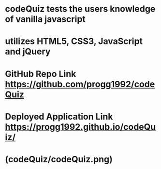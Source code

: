 # codeQuiz tests the users knowledge of vanilla javascript
# utilizes HTML5, CSS3, JavaScript and jQuery
# GitHub Repo Link https://github.com/progg1992/codeQuiz
# Deployed Application Link https://progg1992.github.io/codeQuiz/
# (codeQuiz/codeQuiz.png)
